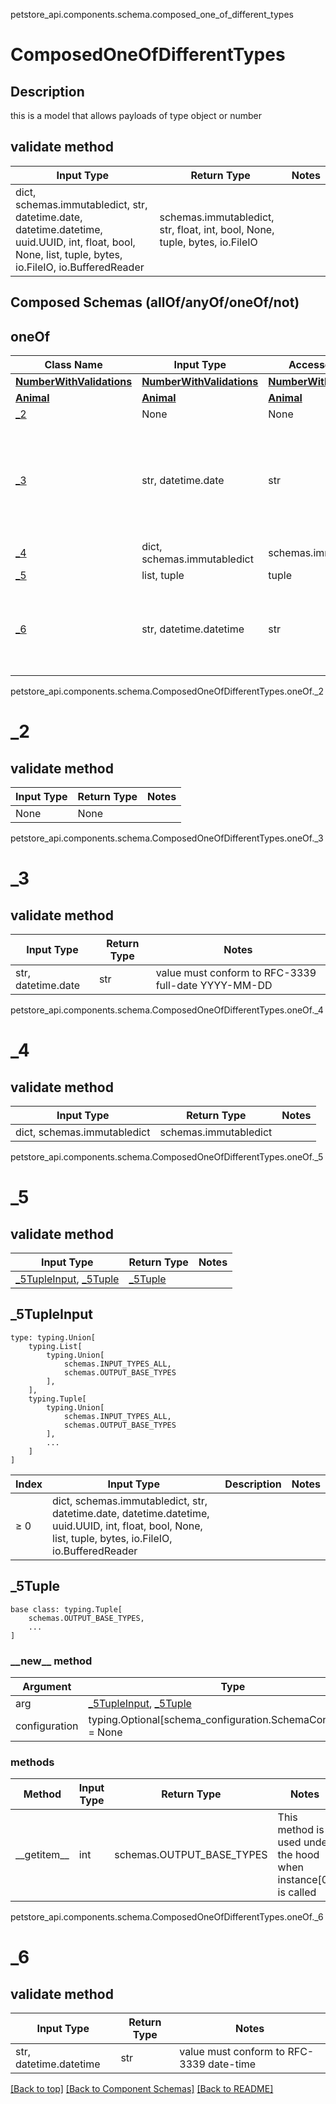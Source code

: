 petstore_api.components.schema.composed_one_of_different_types
# ComposedOneOfDifferentTypes

## Description
this is a model that allows payloads of type object or number

## validate method
Input Type | Return Type | Notes
------------ | ------------- | -------------
dict, schemas.immutabledict, str, datetime.date, datetime.datetime, uuid.UUID, int, float, bool, None, list, tuple, bytes, io.FileIO, io.BufferedReader | schemas.immutabledict, str, float, int, bool, None, tuple, bytes, io.FileIO |

## Composed Schemas (allOf/anyOf/oneOf/not)
## oneOf
Class Name | Input Type | Accessed Type | Description | Notes
------------- | ------------- | ------------- | ------------- | -------------
[**NumberWithValidations**](number_with_validations.md) | [**NumberWithValidations**](number_with_validations.md) | [**NumberWithValidations**](number_with_validations.md) |  |
[**Animal**](animal.md) | [**Animal**](animal.md) | [**Animal**](animal.md) |  |
[_2](#) | None | None |  |
[_3](#) | str, datetime.date | str |  | value must conform to RFC-3339 full-date YYYY-MM-DD
[_4](#) | dict, schemas.immutabledict | schemas.immutabledict |  |
[_5](#) | list, tuple | tuple |  |
[_6](#) | str, datetime.datetime | str |  | value must conform to RFC-3339 date-time

petstore_api.components.schema.ComposedOneOfDifferentTypes.oneOf._2
# _2

## validate method
Input Type | Return Type | Notes
------------ | ------------- | -------------
None | None |

petstore_api.components.schema.ComposedOneOfDifferentTypes.oneOf._3
# _3

## validate method
Input Type | Return Type | Notes
------------ | ------------- | -------------
str, datetime.date | str | value must conform to RFC-3339 full-date YYYY-MM-DD

petstore_api.components.schema.ComposedOneOfDifferentTypes.oneOf._4
# _4

## validate method
Input Type | Return Type | Notes
------------ | ------------- | -------------
dict, schemas.immutabledict | schemas.immutabledict |

petstore_api.components.schema.ComposedOneOfDifferentTypes.oneOf._5
# _5

## validate method
Input Type | Return Type | Notes
------------ | ------------- | -------------
[_5TupleInput](#_5tupleinput), [_5Tuple](#_5tuple) | [_5Tuple](#_5tuple) |

## _5TupleInput
```
type: typing.Union[
    typing.List[
        typing.Union[
            schemas.INPUT_TYPES_ALL,
            schemas.OUTPUT_BASE_TYPES
        ],
    ],
    typing.Tuple[
        typing.Union[
            schemas.INPUT_TYPES_ALL,
            schemas.OUTPUT_BASE_TYPES
        ],
        ...
    ]
]
```
Index | Input Type | Description | Notes
------------- | ------------- | ------------- | -------------
≥ 0 | dict, schemas.immutabledict, str, datetime.date, datetime.datetime, uuid.UUID, int, float, bool, None, list, tuple, bytes, io.FileIO, io.BufferedReader |  |

## _5Tuple
```
base class: typing.Tuple[
    schemas.OUTPUT_BASE_TYPES,
    ...
]
```
### &lowbar;&lowbar;new&lowbar;&lowbar; method
Argument | Type
-------- | ------
arg      | [_5TupleInput](#_5tupleinput), [_5Tuple](#_5tuple)
configuration | typing.Optional[schema_configuration.SchemaConfiguration] = None

### methods
Method | Input Type | Return Type | Notes
------ | ---------- | ----------- | ------
&lowbar;&lowbar;getitem&lowbar;&lowbar; | int | schemas.OUTPUT_BASE_TYPES | This method is used under the hood when instance[0] is called

petstore_api.components.schema.ComposedOneOfDifferentTypes.oneOf._6
# _6

## validate method
Input Type | Return Type | Notes
------------ | ------------- | -------------
str, datetime.datetime | str | value must conform to RFC-3339 date-time

[[Back to top]](#top) [[Back to Component Schemas]](../../../README.md#Component-Schemas) [[Back to README]](../../../README.md)
